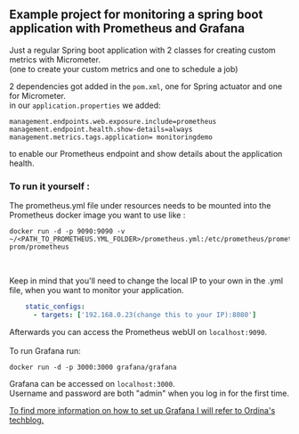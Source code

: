 ## Example project for monitoring a spring boot application with Prometheus and Grafana

Just a regular Spring boot application with 2 classes for creating custom metrics with Micrometer.  
(one to create your custom metrics and one to schedule a job)

2 dependencies got added in the ```pom.xml```, one for Spring actuator and one for Micrometer.  
in our ```application.properties``` we added:
```
management.endpoints.web.exposure.include=prometheus
management.endpoint.health.show-details=always
management.metrics.tags.application= monitoringdemo
```
to enable our Prometheus endpoint and show details about the application health. 

### To run it yourself :

The prometheus.yml file under resources needs to be mounted into the Prometheus docker image you want to use like : 

```
docker run -d -p 9090:9090 -v ~/<PATH_TO_PROMETHEUS.YML_FOLDER>/prometheus.yml:/etc/prometheus/prometheus.yml prom/prometheus
```   
</br>

Keep in mind that you'll need to change the local IP to your own in the .yml file, when you want to monitor your application.
</br>
``` yml
    static_configs:
      - targets: ['192.168.0.23(change this to your IP):8080']
```


Afterwards you can access the Prometheus webUI on ```localhost:9090```. 
</br></br>
To run Grafana run: 

```
docker run -d -p 3000:3000 grafana/grafana
```

Grafana can be accessed on ```localhost:3000```.  
Username and password are both "admin" when you log in for the first time.  

[To find more information on how to set up Grafana I will refer to Ordina's techblog.](https://ordina-jworks.github.io/monitoring/2020/11/16/monitoring-spring-prometheus-grafana.html#setup-grafana)
